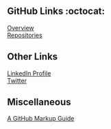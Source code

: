 ## GitHub Links :octocat:
[Overview](https://github.com/ismccarthy)
<br>
[Repositories](https://github.com/ismccarthy?tab=repositories)
<br>
## Other Links
[LinkedIn Profile](https://www.linkedin.com/in/ismccarthy/)
<br>
[Twitter](https://twitter.com/iansmccarthy)
<br>
## Miscellaneous
[A GitHub Markup Guide](https://guides.github.com/features/mastering-markdown/)
